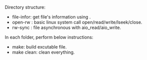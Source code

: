 Directory structure:

- file-infor: get file's information using <struct stat>.
- open-rw   : basic linux system call open/read/write/lseek/close.
- rw-sync   : file asynchronous with aio_read/aio_write.

In each folder, perform below instructions:

- make: build excutable file.
- make clean: clean everything.
